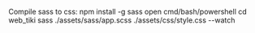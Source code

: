 Compile sass to css:
npm install -g sass
open cmd/bash/powershell 
cd web_tiki
sass ./assets/sass/app.scss ./assets/css/style.css --watch